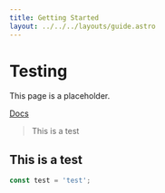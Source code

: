 ```yaml
---
title: Getting Started
layout: ../../../layouts/guide.astro
---
```


# Testing
This page is a placeholder.

[Docs](/docs)

> This is a test

## This is a test

```js
const test = 'test';
```

